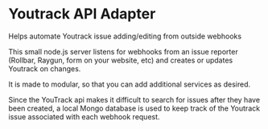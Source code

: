 # Youtrack API Adapter
Helps automate Youtrack issue adding/editing from outside webhooks

This small node.js server listens for webhooks from an issue reporter (Rollbar, Raygun, form on your website, etc) and creates or updates Youtrack on changes.

It is made to modular, so that you can add additional services as desired.

Since the YouTrack api makes it difficult to search for issues after they have been created, a local Mongo database is used to keep track of the Youtrack issue associated with each webhook request.
